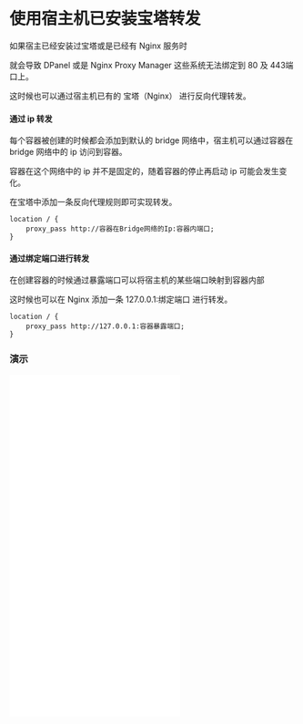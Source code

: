 # 使用宿主机已安装宝塔转发

如果宿主已经安装过宝塔或是已经有 Nginx 服务时

就会导致 DPanel 或是 Nginx Proxy Manager 这些系统无法绑定到 80 及 443端口上。

这时候也可以通过宿主机已有的 宝塔（Nginx） 进行反向代理转发。

#### 通过 ip 转发

每个容器被创建的时候都会添加到默认的 bridge 网络中，宿主机可以通过容器在 bridge 网络中的 ip 访问到容器。

容器在这个网络中的 ip 并不是固定的，随着容器的停止再启动 ip 可能会发生变化。

在宝塔中添加一条反向代理规则即可实现转发。

```
location / {
    proxy_pass http://容器在Bridge网络的Ip:容器内端口;
}
```

#### 通过绑定端口进行转发

在创建容器的时候通过暴露端口可以将宿主机的某些端口映射到容器内部

这时候也可以在 Nginx 添加一条 127.0.0.1:绑定端口 进行转发。 

```
location / {
    proxy_pass http://127.0.0.1:容器暴露端口;
}
```

### 演示

<iframe src="//player.bilibili.com/player.html?isOutside=true&aid=112562268015426&bvid=BV1vfTZePEJJ&cid=500001572078639&p=1" scrolling="no" border="0" height="600" frameborder="no" framespacing="0" allowfullscreen="true"></iframe>